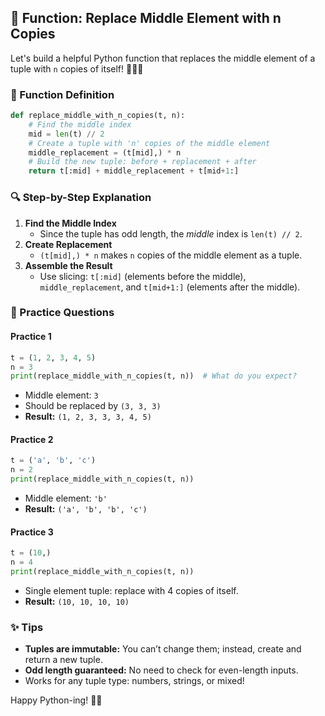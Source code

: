 

## 📝 Function: Replace Middle Element with n Copies

Let's build a helpful Python function that replaces the middle element of a tuple with `n` copies of itself! 🧑‍💻✨

### 🚩 Function Definition

```python
def replace_middle_with_n_copies(t, n):
    # Find the middle index
    mid = len(t) // 2
    # Create a tuple with 'n' copies of the middle element
    middle_replacement = (t[mid],) * n
    # Build the new tuple: before + replacement + after
    return t[:mid] + middle_replacement + t[mid+1:]
```


### 🔍 Step-by-Step Explanation

1. **Find the Middle Index**
    - Since the tuple has odd length, the *middle* index is `len(t) // 2`.
2. **Create Replacement**
    - `(t[mid],) * n` makes `n` copies of the middle element as a tuple.
3. **Assemble the Result**
    - Use slicing: `t[:mid]` (elements before the middle),
`middle_replacement`,
and `t[mid+1:]` (elements after the middle).

### 🤔 Practice Questions

#### Practice 1

```python
t = (1, 2, 3, 4, 5)
n = 3
print(replace_middle_with_n_copies(t, n))  # What do you expect?
```

- Middle element: `3`
- Should be replaced by `(3, 3, 3)`
- **Result:** `(1, 2, 3, 3, 3, 4, 5)`


#### Practice 2

```python
t = ('a', 'b', 'c')
n = 2
print(replace_middle_with_n_copies(t, n))
```

- Middle element: `'b'`
- **Result:** `('a', 'b', 'b', 'c')`


#### Practice 3

```python
t = (10,)
n = 4
print(replace_middle_with_n_copies(t, n))
```

- Single element tuple: replace with 4 copies of itself.
- **Result:** `(10, 10, 10, 10)`


### ✨ Tips

- **Tuples are immutable:** You can’t change them; instead, create and return a new tuple.
- **Odd length guaranteed:** No need to check for even-length inputs.
- Works for any tuple type: numbers, strings, or mixed!

Happy Python-ing! 🐍🚀

